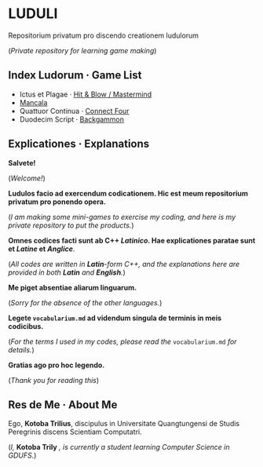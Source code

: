 # LUDULI
Repositorium privatum pro discendo creationem ludulorum

(*Private repository for learning game making*)

## Index Ludorum · Game List ##

* Ictus et Plagae · [Hit & Blow / Mastermind](https://en.wikipedia.org/wiki/Mastermind_(board_game))
* [Mancala](https://en.wikipedia.org/wiki/Mancala)
* Quattuor Continua · [Connect Four](https://en.wikipedia.org/wiki/Connect_Four)
* Duodecim Script · [Backgammon](https://en.wikipedia.org/wiki/Backgammon)

## Explicationes · Explanations ##
**Salvete!**

(*Welcome!*)

**Ludulos facio ad exercendum codicationem. Hic est meum repositorium privatum pro ponendo opera.**

(*I am making some mini-games to exercise my coding, and here is my private repository to put the products.*)

**Omnes codices facti sunt ab C++ *Latinico*. Hae explicationes paratae sunt et *Latine* et *Anglice***.

(*All codes are written in **Latin**-form C++, and the explanations here are provided in both **Latin** and **English**.*)

**Me piget absentiae aliarum linguarum.**

(*Sorry for the absence of the other languages.*)

**Legete `vocabularium.md` ad videndum singula de terminis in meis codicibus.**

(*For the terms I used in my codes, please read the* `vocabularium.md` *for details.*)

**Gratias ago pro hoc legendo.**

(*Thank you for reading this*)

## Res de Me · About Me ##

Ego, **Kotoba Trilius**, discipulus in Universitate Quangtungensi de Studis Peregrinis discens Scientiam Computatri.

(*I,* **Kotoba Trily** *, is currently a student learning Computer Science in GDUFS.*)
